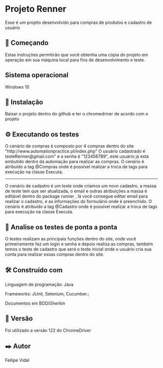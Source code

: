 <h1>Projeto Renner</h1>

Esse é um projeto desenvolvido para compras de produtos e cadastro de usuário

<h2>🚀 Começando</h2>

Estas instruções permitirão que você obtenha uma cópia do projeto em operação em sua máquina local para fins de desenvolvimento e teste.

<h2>Sistema operacional</h2>
Windows 10


<h2>🔧 Instalação</h2>
Baixar o projeto dentro do github e ter o chromedriver de acordo com o projeto


<h2>⚙️ Executando os testes</h2>
O cenário de compras é composto por 4 compras dentro do site "http://www.automationpractice.pl/index.php"
O usuário cadastrado é testeRenner@gmail.com" e a senha é "123456789", este usuário já está embutido dentro da automação para realizar as compras.
O cenário é atribuído a tag @Compras onde é possível realizar a troca de tags para execução na classe Executa.

------------------------------------------------------------------------------------------------------------------------------------------------------------------------------

O cenário de cadastro é um teste onde criamos um novo cadastro, a massa de teste tem que ser atualizada, o email e outras atribuições a massa é editável dentro do package runner ,
lá você consegue editar email para realizar o cadastro, e as informações do formulário onde é preenchido.
O cenário é atribuído a tag @Cadastro onde é possível realizar a troca de tags para execução na classe Executa.



<h2>🔩 Analise os testes de ponta a ponta</h2>
O testes realizam as principais funções dentro do site, onde você primeiramente faz um login e senha e  depois realiza as compras,
também temos o teste de cadastro que será o teste inicial onde o usuário cria sua conta para realizar essas compras dentro do site.

<h2>🛠️ Construído com</h2>
Linguagem de programação: Java

Frameworks: JUnit, Selenium, Cucumber.;

Documentos em BDD/Gherkin



<h2>📌 Versão</h2>

Foi utilizado a versão 122 do ChromeDriver

<h2>✒️ Autor </h2>
Fellipe Vidal
